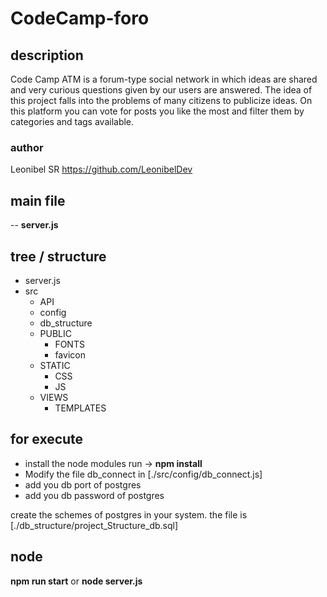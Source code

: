 # CodeCamp-foro

## description
Code Camp ATM is a forum-type social network in which ideas are shared and very curious questions given by our users are answered.
The idea of this project falls into the problems of many citizens to publicize ideas. On this platform you can vote for posts you like the most and filter them by categories and tags available.

### author
Leonibel SR <https://github.com/LeonibelDev>

## main file
-- **server.js** 

##  tree / structure
* server.js
* src
  * API
  * config
  * db_structure
  * PUBLIC
    * FONTS
    * favicon
  * STATIC
    * CSS
    * JS
  * VIEWS
    * TEMPLATES

## for execute
* install the node modules run -> **npm install**
* Modify the file db_connect in [./src/config/db_connect.js]
* add you db port of postgres
* add you db password of postgres 

create the schemes of postgres in your system. the file is [./db_structure/project_Structure_db.sql]

## node 
**npm run start**
or
**node server.js**
